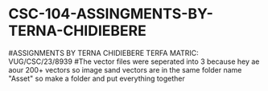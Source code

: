 # CSC-104-ASSINGMENTS-BY-TERNA-CHIDIEBERE
#ASSIGNMENTS BY TERNA CHIDIEBERE TERFA MATRIC: VUG/CSC/23/8939
#The vector files were seperated into 3 because hey ae aour 200+ vectors so image sand vectors are in the same folder name "Asset" so make a folder and put everything together
